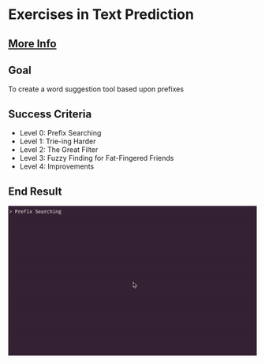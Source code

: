 # Exercises in Text Prediction

## [More Info](https://github.com/RCHowell/rchowell.github.io/issues/4)

## Goal
To create a word suggestion tool based upon prefixes

## Success Criteria
* Level 0: Prefix Searching
* Level 1: Trie-ing Harder
* Level 2: The Great Filter 
* Level 3: Fuzzy Finding for Fat-Fingered Friends
* Level 4: Improvements

## End Result
![](./demo.gif)
